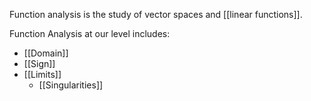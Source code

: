 Function analysis is the study of vector spaces and [[linear functions]].

Function Analysis at our level includes:
- [[Domain]]
- [[Sign]]
- [[Limits]]
	- [[Singularities]]
